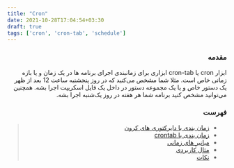 ```yaml
---
title: "Cron"
date: 2021-10-28T17:04:54+03:30
draft: true
tags: ['cron', 'cron-tab', 'schedule']
---
```


<div dir='rtl'>


### مقدمه
ابزار
cron
یا
cron-tab
ابزاری برای زمانبندی اجرای برنامه ها در یک زمان و یا بازه زمانی خاص است.
مثلا شما مشخص می‌کنید که در روز پنجشنبه ساعت 12 بعد از ظهر یک دستور خاص و یا یک مجموعه دستور در داخل یک فایل اسکریپت اجرا بشه.
همچنین می‌توانید مشخص کنید برنامه شما هر هفته در روز یک‌شنبه اجرا بشه.

### فهرست
> - [زمان بندی با دایرکتوری های کرون]()
> - [زمان بندی با crontab]()
> - [میانبر های زمانی]()
> - [مثال کاربردی]()
> - [نکات]()



</div>